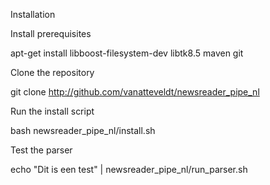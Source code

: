 Installation

Install prerequisites

apt-get install libboost-filesystem-dev libtk8.5 maven git

Clone the repository

git clone http://github.com/vanatteveldt/newsreader_pipe_nl

Run the install script

bash newsreader_pipe_nl/install.sh

Test the parser

echo "Dit is een test" | newsreader_pipe_nl/run_parser.sh
